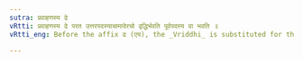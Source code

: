 ```yaml
---
sutra: प्रवाहणस्य ढे
vRtti: प्रवाहणस्य ढे परत उत्तरपदस्याचामादेरचो वृद्धिर्भवति पूर्वपदस्य वा भवति ॥
vRtti_eng: Before the affix ढ (एय), the _Vriddhi_ is substituted for the first vowel of the second member of प्रवाहण, but optionally so for the first vowel of the first member (i.e. प्र) ॥

---
```

